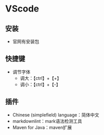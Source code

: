 # VScode

## 安装

- 官网有安装包

## 快捷键

- 调节字体
  - 调大：【ctrl】+【+】
  - 调小：【ctrl】+【-】

## 插件

- Chinese (simplefield) language：简体中文
- markdownlint：mark语法检测工具
- Maven for Java：maven扩展
